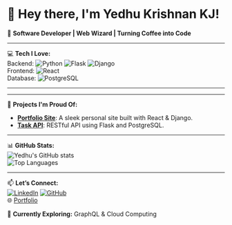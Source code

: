 

<!--
**Yedhukj/Yedhukj** is a ✨ _special_ ✨ repository because its `README.md` (this file) appears on your GitHub profile.

Here are some ideas to get you started:

- 🔭 I’m currently working on ...
- 🌱 I’m currently learning ...
- 👯 I’m looking to collaborate on ...
- 🤔 I’m looking for help with ...
- 💬 Ask me about ...
- 📫 How to reach me: ...
- 😄 Pronouns: ...
- ⚡ Fun fact: ...
-->
# 👋 Hey there, I'm Yedhu Krishnan KJ!  
🚀 **Software Developer | Web Wizard | Turning Coffee into Code**  

---

💻 **Tech I Love:**  
Backend: ![Python](https://img.shields.io/badge/-Python-3776AB?style=flat&logo=python&logoColor=white) ![Flask](https://img.shields.io/badge/-Flask-000000?style=flat&logo=flask&logoColor=white) ![Django](https://img.shields.io/badge/-Django-092E20?style=flat&logo=django&logoColor=white)  
Frontend: ![React](https://img.shields.io/badge/-React-61DAFB?style=flat&logo=react&logoColor=white)  
Database: ![PostgreSQL](https://img.shields.io/badge/-PostgreSQL-336791?style=flat&logo=postgresql&logoColor=white)  

---
---

🌟 **Projects I'm Proud Of:**  
- **[Portfolio Site](https://github.com/Yedhukj/portfolio)**: A sleek personal site built with React & Django.  
- **[Task API](https://github.com/Yedhukj/task-api)**: RESTful API using Flask and PostgreSQL.  

---

📊 **GitHub Stats:**  
![Yedhu's GitHub stats](https://github-readme-stats.vercel.app/api?username=Yedhukj&show_icons=true&theme=dracula)  
![Top Languages](https://github-readme-stats.vercel.app/api/top-langs/?username=Yedhukj&layout=compact&theme=dracula)  

---

📫 **Let’s Connect:**  
[![LinkedIn](https://img.shields.io/badge/-LinkedIn-blue?style=flat&logo=linkedin)](https://www.linkedin.com/in/yedhukj) [![GitHub](https://img.shields.io/badge/-GitHub-181717?style=flat&logo=github)](https://github.com/Yedhukj)  
🌐 [Portfolio](https://yourportfolio.com)  

🎯 **Currently Exploring:** GraphQL & Cloud Computing  
